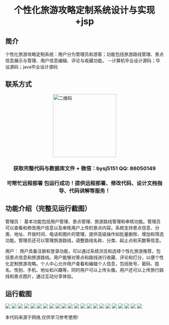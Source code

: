 <p><h1 align="center">个性化旅游攻略定制系统设计与实现+jsp</h1></p>

## 简介
个性化旅游攻略定制系统：用户分为管理员和游客；功能包括旅游路线管理、景点信息展示与管理、用户信息编辑、评论与收藏功能。    --计算机毕业设计源码；毕设源码；java毕业设计源码


## 联系方式
<img src="https://bs-1329754181.cos.ap-shanghai.myqcloud.com/wx.jpg" alt="二维码" style="display: block; margin: 0 auto;" width="200px">
<p><h3 align="center">获取完整代码与数据库文件 + 微信：bysj5151 QQ: 86050149</h3></p>
<p><h3 align="center">可帮忙远程部署 包运行成功！提供远程部署、修改代码、设计文档指导、代码讲解等服务！</h3></p>

## 功能介绍（完整见运行截图）
管理员： 基本功能包括用户管理、景点管理、旅游路线管理和审核功能。管理员可以查看和修改用户信息以及审核用户上传的景点内容。系统支持景点信息、分类、地址、开放时间、电话和图片的管理，提供高级操作如批量删除、增加和筛选功能。管理员还可以管理旅游路线，调整路线名称、分类、起止点和天数等信息。

用户： 用户具备注册和登录功能，可以通过系统浏览和选择个性化旅游推荐，包括景点信息和旅游路线。用户能够对景点和路线进行收藏、评论和打分，以便个性化定制旅游攻略。个人中心允许用户查看和编辑个人信息，包括账号、密码、姓名、性别、手机、地址和兴趣等，同时用户可以上传头像。用户还可以上传旅行路线和景点图片，通过互动分享体验。


## 运行截图
![](https://bs-1329754181.cos.ap-shanghai.myqcloud.com/ssm/PersonalizedTravelGuideCustomizationSystem/img/001.jpg)
![](https://bs-1329754181.cos.ap-shanghai.myqcloud.com/ssm/PersonalizedTravelGuideCustomizationSystem/img/002.jpg)
![](https://bs-1329754181.cos.ap-shanghai.myqcloud.com/ssm/PersonalizedTravelGuideCustomizationSystem/img/003.jpg)
![](https://bs-1329754181.cos.ap-shanghai.myqcloud.com/ssm/PersonalizedTravelGuideCustomizationSystem/img/004.jpg)
![](https://bs-1329754181.cos.ap-shanghai.myqcloud.com/ssm/PersonalizedTravelGuideCustomizationSystem/img/005.jpg)
![](https://bs-1329754181.cos.ap-shanghai.myqcloud.com/ssm/PersonalizedTravelGuideCustomizationSystem/img/006.jpg)
![](https://bs-1329754181.cos.ap-shanghai.myqcloud.com/ssm/PersonalizedTravelGuideCustomizationSystem/img/007.jpg)
![](https://bs-1329754181.cos.ap-shanghai.myqcloud.com/ssm/PersonalizedTravelGuideCustomizationSystem/img/008.jpg)
![](https://bs-1329754181.cos.ap-shanghai.myqcloud.com/ssm/PersonalizedTravelGuideCustomizationSystem/img/009.jpg)
![](https://bs-1329754181.cos.ap-shanghai.myqcloud.com/ssm/PersonalizedTravelGuideCustomizationSystem/img/010.jpg)
![](https://bs-1329754181.cos.ap-shanghai.myqcloud.com/ssm/PersonalizedTravelGuideCustomizationSystem/img/011.jpg)
![](https://bs-1329754181.cos.ap-shanghai.myqcloud.com/ssm/PersonalizedTravelGuideCustomizationSystem/img/012.jpg)
![](https://bs-1329754181.cos.ap-shanghai.myqcloud.com/ssm/PersonalizedTravelGuideCustomizationSystem/img/013.jpg)
![](https://bs-1329754181.cos.ap-shanghai.myqcloud.com/ssm/PersonalizedTravelGuideCustomizationSystem/img/014.jpg)
![](https://bs-1329754181.cos.ap-shanghai.myqcloud.com/ssm/PersonalizedTravelGuideCustomizationSystem/img/015.jpg)
![](https://bs-1329754181.cos.ap-shanghai.myqcloud.com/ssm/PersonalizedTravelGuideCustomizationSystem/img/016.jpg)
![](https://bs-1329754181.cos.ap-shanghai.myqcloud.com/ssm/PersonalizedTravelGuideCustomizationSystem/img/017.jpg)
![](https://bs-1329754181.cos.ap-shanghai.myqcloud.com/ssm/PersonalizedTravelGuideCustomizationSystem/img/018.jpg)
![](https://bs-1329754181.cos.ap-shanghai.myqcloud.com/ssm/PersonalizedTravelGuideCustomizationSystem/img/019.jpg)
![](https://bs-1329754181.cos.ap-shanghai.myqcloud.com/ssm/PersonalizedTravelGuideCustomizationSystem/img/020.jpg)
![](https://bs-1329754181.cos.ap-shanghai.myqcloud.com/ssm/PersonalizedTravelGuideCustomizationSystem/img/021.jpg)
![](https://bs-1329754181.cos.ap-shanghai.myqcloud.com/ssm/PersonalizedTravelGuideCustomizationSystem/img/022.jpg)

<p>本代码来源于网络,仅供学习参考使用!</p>
